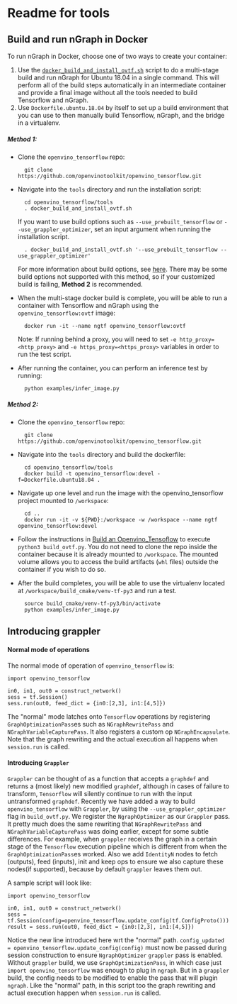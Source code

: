 # Readme for tools

## Build and run nGraph in Docker

To run nGraph in Docker, choose one of two ways to create your container:
  1. Use the [`docker_build_and_install_ovtf.sh`](docker_build_and_install_ovtf.sh) script to do a multi-stage build and run nGraph for Ubuntu 18.04 in a single command. 
     This will perform all of the build steps automatically in an intermediate container and provide a final image without all the tools needed to build Tensorflow and nGraph. 
  2. Use `Dockerfile.ubuntu.18.04` by itself to set up a build environment that you can use to then manually build Tensorflow, nGraph, and the bridge in a virtualenv. 

##### Method 1:

- Clone the `openvino_tensorflow` repo:
  
        git clone https://github.com/openvinotoolkit/openvino_tensorflow.git
  
- Navigate into the `tools` directory and run the installation script:
  
        cd openvino_tensorflow/tools
        . docker_build_and_install_ovtf.sh

  If you want to use build options such as `--use_prebuilt_tensorflow` or `--use_grappler_optimizer`, set an input argument when running the installation script.

        . docker_build_and_install_ovtf.sh '--use_prebuilt_tensorflow --use_grappler_optimizer'

  For more information about build options, see [here](/build_ovtf.py).
  There may be some build options not supported with this method, so if your customized build is failing, **Method 2** is recommended. 
  
- When the multi-stage docker build is complete, you will be able to run a container with Tensorflow and nGraph using the `openvino_tensorflow:ovtf` image:

        docker run -it --name ngtf openvino_tensorflow:ovtf
        
  Note: If running behind a proxy, you will need to set `-e http_proxy=<http_proxy>` and `-e https_proxy=<https_proxy>` variables in order to run the test script.

- After running the container, you can perform an inference test by running: 

        python examples/infer_image.py
  
##### Method 2:

- Clone the `openvino_tensorflow` repo:

        git clone https://github.com/openvinotoolkit/openvino_tensorflow.git

- Navigate into the `tools` directory and build the dockerfile:

        cd openvino_tensorflow/tools
        docker build -t openvino_tensorflow:devel -f=Dockerfile.ubuntu18.04 .

- Navigate up one level and run the image with the openvino_tensorflow project mounted to `/workspace`:  

        cd ..
        docker run -it -v ${PWD}:/workspace -w /workspace --name ngtf openvino_tensorflow:devel

- Follow the instructions in [Build an Openvino_Tensoflow](/README.md#build-an-openvino_tensorflow) to execute `python3 build_ovtf.py`.
  You do not need to clone the repo inside the container because it is already mounted to `/workspace`.
  The mounted volume allows you to access the build artifacts (`whl` files) outside the container if you wish to do so.
  
- After the build completes, you will be able to use the virtualenv located at `/workspace/build_cmake/venv-tf-py3` and run a test.

        source build_cmake/venv-tf-py3/bin/activate
        python examples/infer_image.py



## Introducing grappler

#### Normal mode of operations
The normal mode of operation of `openvino_tensorflow` is:
```
import openvino_tensorflow

in0, in1, out0 = construct_network()
sess = tf.Session()
sess.run(out0, feed_dict = {in0:[2,3], in1:[4,5]})
```

The "normal" mode latches onto `Tensorflow` operations by registering `GraphOptimizationPass`es such as `NGraphRewritePass` and `NGraphVariableCapturePass`. It also registers a custom op `NGraphEncapsulate`. Note that the graph rewriting and the actual execution all happens when `session.run` is called.


#### Introducing `Grappler`
`Grappler` can be thought of as a function that accepts a `graphdef` and returns a (most likely) new modified `graphdef`, although in cases of failure to transform, `Tensorflow` will silently continue to run with the input untransformed `graphdef`. Recently we have added a way to build `openvino_tensorflow` with `Grappler`, by using the `--use_grappler_optimizer` flag in `build_ovtf.py`. We register the `NgraphOptimizer` as our `Grappler` pass. It pretty much does the same rewriting that `NGraphRewritePass` and `NGraphVariableCapturePass` was doing earlier, except for some subtle differences. For example, when `grappler` receives the graph in a certain stage of the `Tensorflow` execution pipeline which is different from when the `GraphOptimizationPass`es worked. Also we add `IdentityN` nodes to fetch (outputs), feed (inputs), init and keep ops to ensure we also capture these nodes(if supported), because by default `grappler` leaves them out.

A sample script will look like:
```
import openvino_tensorflow

in0, in1, out0 = construct_network()
sess = tf.Session(config=openvino_tensorflow.update_config(tf.ConfigProto()))
result = sess.run(out0, feed_dict = {in0:[2,3], in1:[4,5]})
```

Notice the new line introduced here wrt the "normal" path. `config_updated = openvino_tensorflow.update_config(config)` must now be passed during session construction to ensure `NgraphOptimizer` `grappler` pass is enabled. Without `grappler` build, we use `GraphOptimizationPass`, in which case just `import openvino_tensorflow` was enough to plug in `ngraph`. But in a `grappler` build, the config needs to be modified to enable the pass that will plugin `ngraph`. Like the "normal" path, in this script too the graph rewriting and actual execution happen when `session.run` is called.

